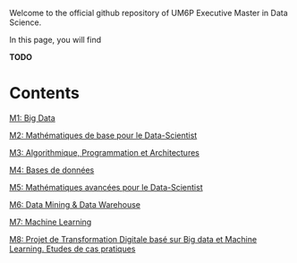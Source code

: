 Welcome to the official github repository of UM6P Executive Master in Data Science. 

In this page, you will find

**TODO**

# Contents

[M1: Big Data](https://github.com/ratnania/UM6P-SDAD-EX-2020/M1/README.md)

[M2: Mathématiques de base pour le Data-Scientist](https://github.com/ratnania/UM6P-SDAD-EX-2020/M2/README.md)

[M3: Algorithmique, Programmation et Architectures](https://github.com/ratnania/UM6P-SDAD-EX-2020/M3/README.md)

[M4: Bases de données](https://github.com/ratnania/UM6P-SDAD-EX-2020/M4/README.md)

[M5: Mathématiques avancées pour le Data-Scientist](https://github.com/ratnania/UM6P-SDAD-EX-2020/M5/README.md)

[M6: Data Mining & Data Warehouse](https://github.com/ratnania/UM6P-SDAD-EX-2020/M6/README.md)

[M7: Machine Learning](https://github.com/ratnania/UM6P-SDAD-EX-2020/M7/README.md)

[M8: Projet de Transformation Digitale basé sur Big data et Machine Learning. Etudes de cas pratiques](https://github.com/ratnania/UM6P-SDAD-EX-2020/M8/README.md)

